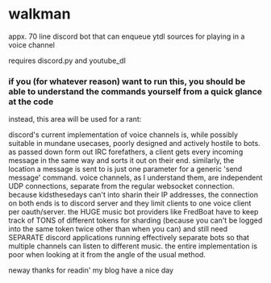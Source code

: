 # walkman
appx. 70 line discord bot that can enqueue ytdl sources for playing in a voice channel

requires discord.py and youtube_dl
### if you (for whatever reason) want to run this, you should be able to understand the commands yourself from a quick glance at the code

instead, this area will be used for a rant:

discord's current implementation of voice channels is, while possibly suitable in mundane usecases, poorly designed and actively hostile to bots.
as passed down form out IRC forefathers, a client gets every incoming message in the same way and sorts it out on their end. similarly, the location a message is sent to is just one parameter for a generic 'send message' command.
voice channels, as I understand them, are independent UDP connections, separate from the regular websocket connection. because kidsthesedays can't into sharin their IP addresses, the connection on both ends is to discord server and they limit clients to one voice client per oauth/server. the HUGE music bot providers like FredBoat have to keep track of TONS of different tokens for sharding (because you can't be logged into the same token twice other than when you can) and still need SEPARATE discord applications running effectively separate bots so that multiple channels can listen to different music. the entire implementation is poor when looking at it from the angle of the usual method.

neway thanks for readin' my blog have a nice day